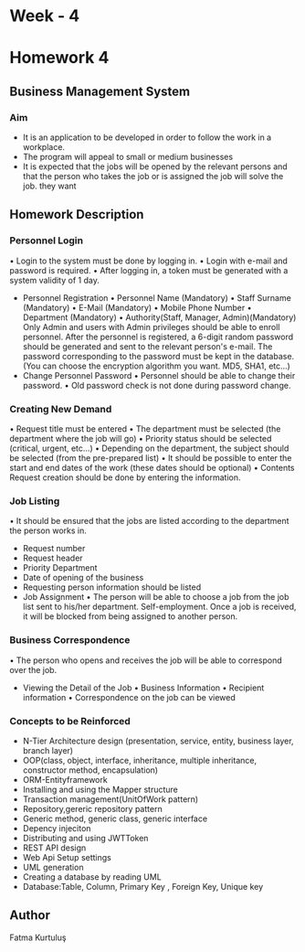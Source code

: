 # Week - 4

# Homework 4
## Business Management System
### Aim
- It is an application to be developed in order to follow the work in a workplace.
- The program will appeal to small or medium businesses
- It is expected that the jobs will be opened by the relevant persons and that the person who takes the job or is assigned the job will solve the job.
they want

## Homework Description
### Personnel Login
• Login to the system must be done by logging in.
• Login with e-mail and password is required.
• After logging in, a token must be generated with a system validity of 1 day.
- Personnel Registration
• Personnel Name (Mandatory)
• Staff Surname (Mandatory)
• E-Mail (Mandatory)
• Mobile Phone Number
• Department (Mandatory)
• Authority(Staff, Manager, Admin)(Mandatory)
Only Admin and users with Admin privileges should be able to enroll personnel.
After the personnel is registered, a 6-digit random password should be generated and sent to the relevant person's e-mail. The password corresponding to the password must be kept in the database. (You can choose the encryption algorithm you want. MD5, SHA1, etc…)
- Change Personnel Password
• Personnel should be able to change their password.
• Old password check is not done during password change.



### Creating New Demand
• Request title must be entered
• The department must be selected (the department where the job will go)
• Priority status should be selected (critical, urgent, etc…)
• Depending on the department, the subject should be selected (from the pre-prepared list)
• It should be possible to enter the start and end dates of the work (these dates should be optional)
•	Contents
Request creation should be done by entering the information.
### Job Listing
• It should be ensured that the jobs are listed according to the department the person works in.
- Request number
- Request header
- Priority Department
- Date of opening of the business
- Requesting person information should be listed
- Job Assignment
• The person will be able to choose a job from the job list sent to his/her department. Self-employment. Once a job is received, it will be blocked from being assigned to another person.

### Business Correspondence
• The person who opens and receives the job will be able to correspond over the job.
- Viewing the Detail of the Job
• Business Information
• Recipient information
• Correspondence on the job can be viewed
### Concepts to be Reinforced
- N-Tier Architecture design (presentation, service, entity, business layer, branch layer)
- OOP(class, object, interface, inheritance, multiple inheritance, constructor method, encapsulation)
- ORM-Entityframework
- Installing and using the Mapper structure
- Transaction management(UnitOfWork pattern)
- Repository,gereric repository pattern
- Generic method, generic class, generic interface
- Depency injeciton
- Distributing and using JWTToken
- REST API design
- Web Api Setup settings
- UML generation
- Creating a database by reading UML
- Database:Table, Column, Primary Key , Foreign Key, Unique key


## Author

Fatma Kurtuluş
